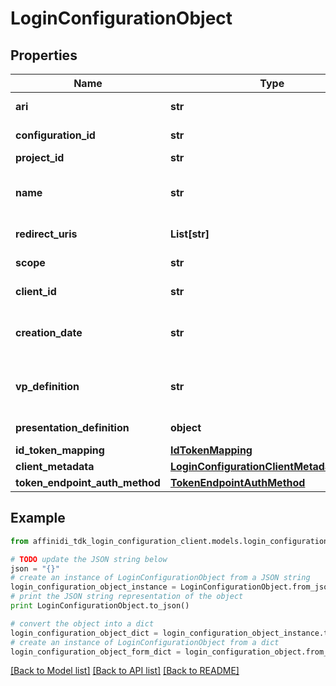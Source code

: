 # LoginConfigurationObject

## Properties

| Name                           | Type                                                                                    | Description                            | Notes      |
| ------------------------------ | --------------------------------------------------------------------------------------- | -------------------------------------- | ---------- |
| **ari**                        | **str**                                                                                 | Configuration ari                      |
| **configuration_id**           | **str**                                                                                 | Configuration id                       | [optional] |
| **project_id**                 | **str**                                                                                 | Project id                             |
| **name**                       | **str**                                                                                 | User defined login configuration name  |
| **redirect_uris**              | **List[str]**                                                                           | OAuth 2.0 Redirect URIs                | [optional] |
| **scope**                      | **str**                                                                                 | OAuth 2.0 Client Scope                 | [optional] |
| **client_id**                  | **str**                                                                                 | OAuth 2.0 Client ID                    |
| **creation_date**              | **str**                                                                                 | OAuth 2.0 Client Creation Date         |
| **vp_definition**              | **str**                                                                                 | VP definition in JSON stringify format |
| **presentation_definition**    | **object**                                                                              | Presentation Definition                | [optional] |
| **id_token_mapping**           | [**IdTokenMapping**](IdTokenMapping.md)                                                 |                                        |
| **client_metadata**            | [**LoginConfigurationClientMetadataOutput**](LoginConfigurationClientMetadataOutput.md) |                                        |
| **token_endpoint_auth_method** | [**TokenEndpointAuthMethod**](TokenEndpointAuthMethod.md)                               |                                        |

## Example

```python
from affinidi_tdk_login_configuration_client.models.login_configuration_object import LoginConfigurationObject

# TODO update the JSON string below
json = "{}"
# create an instance of LoginConfigurationObject from a JSON string
login_configuration_object_instance = LoginConfigurationObject.from_json(json)
# print the JSON string representation of the object
print LoginConfigurationObject.to_json()

# convert the object into a dict
login_configuration_object_dict = login_configuration_object_instance.to_dict()
# create an instance of LoginConfigurationObject from a dict
login_configuration_object_form_dict = login_configuration_object.from_dict(login_configuration_object_dict)
```

[[Back to Model list]](../README.md#documentation-for-models) [[Back to API list]](../README.md#documentation-for-api-endpoints) [[Back to README]](../README.md)
